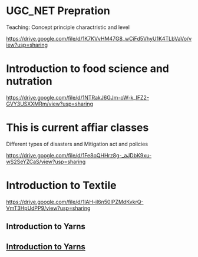 # UGC_NET Prepration
Teaching: Concept principle charactristic and level 

https://drive.google.com/file/d/1K7KVvHM47G8_wCiFd5VhyU1K4TLbVaVo/view?usp=sharing

# Introduction to food science and nutration

https://drive.google.com/file/d/1NTRakJ6GJm-oW-k_IFZ2-GVY3USXXMRm/view?usp=sharing

# This is current affiar classes

Different types of disasters and Mitigation act and policies

https://drive.google.com/file/d/1Fe8oQHHrz8g-_aJDbK9xu-wS2SeYZCaS/view?usp=sharing

# Introduction to Textile

https://drive.google.com/file/d/1lAH-il6n50IPZMdKvkrQ-VmT3HpUdPP9/view?usp=sharing
<br/>
<h2>Introduction to Yarns<h2>
<a href="https://drive.google.com/file/d/1HaWST9ugqsmnNutm39CiFMMEgIG65kyS/view?usp=sharing">Introduction to Yarns</a>
